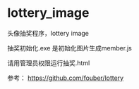 # lottery_image
头像抽奖程序，lottery  image

抽奖初始化.exe  是初始化图片生成member.js

请用管理员权限运行抽奖.html

参考：
https://github.com/fouber/lottery
